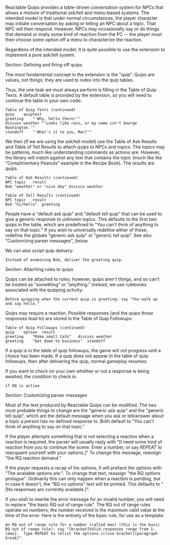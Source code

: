 Reactable Quips provides a table-driven conversation system for NPCs that allows a mixture of traditional ask/tell and menu-based systems.  The intended model is that under normal circumstances, the player character may initiate conversation by asking or telling an NPC about a topic.  That NPC will then respond.  However, NPCs may occasionally say or do things that demand or imply some kind of reaction from the PC -- the player must then choose some option off a menu to characterize the reaction.

Regardless of the intended model, it is quite possible to use the extension to implement a pure ask/tell system.

Section: Defining and firing off quips

The most fundamental concept in the extension is the "quip".  Quips are values, not things; they are used to index into the quip tables.

Thus, the one task we must always perform is filling in the Table of Quip Texts.  A default table is provided by the extension, so you will need to continue the table in your own code:

	Table of Quip Texts (continued)
	quip	quiptext
	greeting	"'Why, hello there!'"
	discuss weather	"'Looks like rain, or my name isn't George Washington.'"
	standoff	"'What's it to you, Mac?'"

We then (if we are using the ask/tell model) use the Table of Ask Results and Table of Tell Results to attach quips to NPCs and topics.  The topics may be patterns, much like understanding commands as actions are.  However, the library will match against any text that contains the topic (much like the "Complimentary Peanuts" example in the Recipe Book).  The results are quips.

	Table of Ask Results (continued)
	NPC	topic	result
	Bob	"weather" or "nice day"	discuss weather

	Table of Tell Results (continued)
	NPC	topic	result
	Bob	"hi/hello"	greeting

People have a "default ask quip" and "default tell quip" that can be used to give a generic response to unknown topics.  This defaults to the first two quips in the table, which are predefined to "You can't think of anything to say on that topic."  If you wish to universally redefine either of these, redefine the globals "generic ask quip" or "generic tell quip".   See also "Customizing parser messages", below.

We can also script quip delivery:

	Instead of examining Bob, deliver the greeting quip.

Section: Attaching rules to quips

Quips can be attached to rules; however, quips aren't things, and so can't be treated as "something" or "anything."  Instead, we use rulebooks associated with the quipping activity:

	Before quipping when the current quip is greeting: say "You walk up and say hello."

Quips may require a reaction.  Possible responses (and the quips those responses lead to) are stored in the Table of Quip Followups:

	Table of Quip Followups (continued)
	quip	option	result
	greeting	"Make small talk"	discuss weather
	greeting	"Get down to business"	standoff

If a quip is in the table of quip followups, the game will not progress until a choice has been made.  If a quip does not appear in the table of quip followups, then after delivering the quip, normal gameplay resumes.

If you want to check on your own whether or not a response is being awaited, the condition to check is:

	if RQ is active

Section: Customizing parser messages

Most of the text produced by Reactable Quips can be modified.  The two most probable things to change are the "generic ask quip" and the "generic tell quip", which are the default message when you ask or tell/answer about a topic a person has no defined response to.  Both default to "You can't think of anything to say on that topic."

If the player attempts something that is not selecting a reaction when a reaction is required, the parser will usually reply with "[I need some kind of reaction from you to continue the scene.  Enter a number, or say REPEAT to reacquaint yourself with your options.]" To change this message, reassign "the RQ reaction demand."

If the player requests a recap of his options, it will preface the options with "The available options are:". To change that text, reassign "the RQ options prologue".  Ordinarily this can only happen when a reaction is pending, but in case it doesn't, the "RQ no options" text will be printed. This defaults to "[No responses are currently available.]".

If you wish to rewrite the error message for an invalid number, you will need to replace "the basic RQ out of range rule".  The RQ out of range rules operate on numbers; the number received is the maximum valid value at the time of the error.  Here is the entirety of the basic rule, for use as a template:

	An RQ out of range rule for a number (called max) (this is the basic RQ out of range rule): say "[bracket]Valid responses range from 1-[max].  Type REPEAT to relist the options.[close bracket][paragraph break]".

